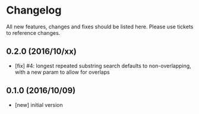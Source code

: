 # Changelog

All new features, changes and fixes should be listed here. Please use tickets to reference changes.

## 0.2.0 (2016/10/xx)

* [fix] #4: longest repeated substring search defaults to non-overlapping, with a new param to allow for overlaps

## 0.1.0 (2016/10/09)

* [new] initial version
